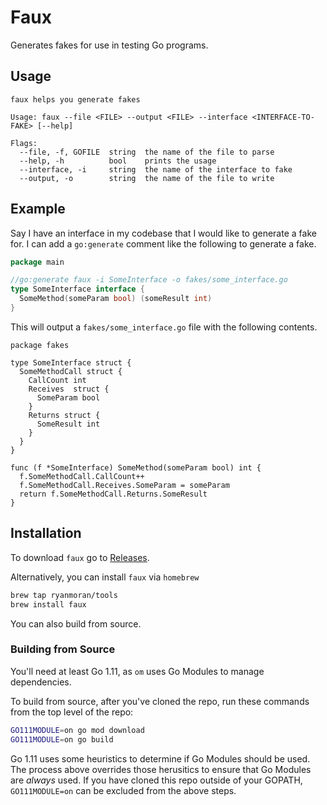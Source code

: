 # Faux

Generates fakes for use in testing Go programs.

## Usage
```
faux helps you generate fakes

Usage: faux --file <FILE> --output <FILE> --interface <INTERFACE-TO-FAKE> [--help]

Flags:
  --file, -f, GOFILE  string  the name of the file to parse
  --help, -h          bool    prints the usage
  --interface, -i     string  the name of the interface to fake
  --output, -o        string  the name of the file to write
```

## Example

Say I have an interface in my codebase that I would like to generate a fake for.
I can add a `go:generate` comment like the following to generate a fake.
```Go
package main

//go:generate faux -i SomeInterface -o fakes/some_interface.go
type SomeInterface interface {
  SomeMethod(someParam bool) (someResult int)
}
```

This will output a `fakes/some_interface.go` file with the following contents.
```
package fakes

type SomeInterface struct {
  SomeMethodCall struct {
    CallCount int
    Receives  struct {
      SomeParam bool
    }
    Returns struct {
      SomeResult int
    }
  }
}

func (f *SomeInterface) SomeMethod(someParam bool) int {
  f.SomeMethodCall.CallCount++
  f.SomeMethodCall.Receives.SomeParam = someParam
  return f.SomeMethodCall.Returns.SomeResult
}
```

## Installation

To download `faux` go to [Releases](https://github.com/ryanmoran/faux/releases).

Alternatively, you can install `faux` via `homebrew`
```sh
brew tap ryanmoran/tools
brew install faux
```

You can also build from source.

### Building from Source
You'll need at least Go 1.11, as
`om` uses Go Modules to manage dependencies.

To build from source, after you've cloned the repo, run these commands from the top level of the repo:

```bash
GO111MODULE=on go mod download
GO111MODULE=on go build
```

Go 1.11 uses some heuristics to determine if Go Modules should be used.
The process above overrides those herusitics
to ensure that Go Modules are _always_ used.
If you have cloned this repo outside of your GOPATH,
`GO111MODULE=on` can be excluded from the above steps.
